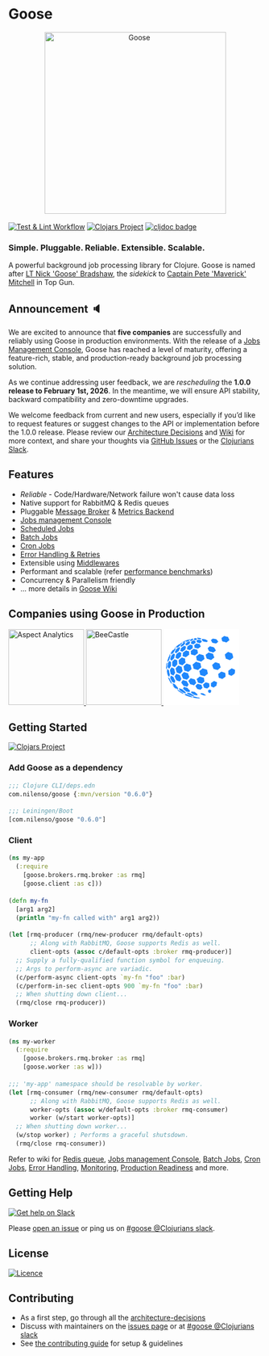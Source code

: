 Goose
=========
<p align="center">
  <img src="logo/goose-round@2x.png" title="Goose" width="360" height="360" />
</p>

[![Test & Lint Workflow](https://github.com/nilenso/goose/actions/workflows/fmt_test_lint.yml/badge.svg)](https://github.com/nilenso/goose/actions/workflows/fmt_test_lint.yml)
[![Clojars Project](https://img.shields.io/clojars/v/com.nilenso/goose.svg)](https://clojars.org/com.nilenso/goose)
[![cljdoc badge](https://cljdoc.org/badge/com.nilenso/goose)](https://cljdoc.org/d/com.nilenso/goose)

### Simple. Pluggable. Reliable. Extensible. Scalable.
A powerful background job processing library for Clojure. Goose is named after [LT Nick 'Goose' Bradshaw](https://topgun.fandom.com/wiki/Nick_Bradshaw), the _sidekick_ to [Captain Pete 'Maverick' Mitchell](https://topgun.fandom.com/wiki/Pete_Mitchell) in Top Gun.

Announcement 🔈
---------
We are excited to announce that **five companies** are successfully and reliably using Goose in production environments. With the release of a [Jobs Management Console](https://github.com/nilenso/goose/wiki/Console), Goose has reached a level of maturity, offering a feature-rich, stable, and production-ready background job processing solution.

As we continue addressing user feedback, we are *rescheduling* the **1.0.0 release to February 1st, 2026**. In the meantime, we will ensure API stability, backward compatibility and zero-downtime upgrades.

We welcome feedback from current and new users, especially if you’d like to request features or suggest changes to the API or implementation before the 1.0.0 release. Please review our [Architecture Decisions](https://github.com/nilenso/goose/tree/main/architecture-decisions) and [Wiki](https://github.com/nilenso/goose/wiki) for more context, and share your thoughts via [GitHub Issues](https://github.com/nilenso/goose/issues/new) or the [Clojurians Slack](https://clojurians.slack.com/channels/goose).

Features
---------
- *Reliable* - Code/Hardware/Network failure won't cause data loss
- Native support for RabbitMQ & Redis queues
- Pluggable [Message Broker](https://github.com/nilenso/goose/wiki/Guide-to-Message-Broker-Integration) & [Metrics Backend](https://github.com/nilenso/goose/wiki/Guide-to-Custom-Metrics-Backend)
- [Jobs management Console](https://github.com/nilenso/goose/wiki/Console)
- [Scheduled Jobs](https://github.com/nilenso/goose/wiki/Scheduled-Jobs)
- [Batch Jobs](https://github.com/nilenso/goose/wiki/Batch-Jobs)
- [Cron Jobs](https://github.com/nilenso/goose/wiki/Cron-Jobs)
- [Error Handling & Retries](https://github.com/nilenso/goose/wiki/Error-Handling-&-Retries)
- Extensible using [Middlewares](https://github.com/nilenso/goose/wiki/Middlewares)
- Performant and scalable (refer [performance benchmarks](https://github.com/nilenso/goose/tree/main/perf))
- Concurrency & Parallelism friendly
- ... more details in [Goose Wiki](https://github.com/nilenso/goose/wiki)

Companies using Goose in Production
---------
<a href="https://aspect-analytics.com/">
  <img src="logo/aspect-analytics.png" title="Aspect Analytics" width="150" height="150" />
</a>
<a href="https://beecastle.com/">
  <img src="logo/beecastle.png" title="BeeCastle" width="150" height="150" />
</a>
<a href="https://consolidate.health/">
  <img src="logo/consolidate-health.png" title="Consolidate Health" width="150" height="150" />
</a>

Getting Started
---------
[![Clojars Project](https://img.shields.io/clojars/v/com.nilenso/goose.svg?labelColor=283C67&color=729AD1&style=for-the-badge&logo=clojure&logoColor=fff)](https://clojars.org/com.nilenso/goose)

### Add Goose as a dependency
```Clojure
;;; Clojure CLI/deps.edn
com.nilenso/goose {:mvn/version "0.6.0"}

;;; Leiningen/Boot
[com.nilenso/goose "0.6.0"]
```

### Client
```Clojure
(ns my-app
  (:require
    [goose.brokers.rmq.broker :as rmq]
    [goose.client :as c]))

(defn my-fn
  [arg1 arg2]
  (println "my-fn called with" arg1 arg2))

(let [rmq-producer (rmq/new-producer rmq/default-opts)
      ;; Along with RabbitMQ, Goose supports Redis as well.
      client-opts (assoc c/default-opts :broker rmq-producer)]
  ;; Supply a fully-qualified function symbol for enqueuing.
  ;; Args to perform-async are variadic.
  (c/perform-async client-opts `my-fn "foo" :bar)
  (c/perform-in-sec client-opts 900 `my-fn "foo" :bar)
  ;; When shutting down client...
  (rmq/close rmq-producer))
```

### Worker
```Clojure
(ns my-worker
  (:require
    [goose.brokers.rmq.broker :as rmq]
    [goose.worker :as w]))

;;; 'my-app' namespace should be resolvable by worker.
(let [rmq-consumer (rmq/new-consumer rmq/default-opts)
      ;; Along with RabbitMQ, Goose supports Redis as well.
      worker-opts (assoc w/default-opts :broker rmq-consumer)
      worker (w/start worker-opts)]
  ;; When shutting down worker...
  (w/stop worker) ; Performs a graceful shutsdown.
  (rmq/close rmq-consumer))
```
Refer to wiki for [Redis queue](https://github.com/nilenso/goose/wiki/Redis), [Jobs management Console](https://github.com/nilenso/goose/wiki/Console), [Batch Jobs](https://github.com/nilenso/goose/wiki/Batch-Jobs), [Cron Jobs](https://github.com/nilenso/goose/wiki/Cron-Jobs), [Error Handling](https://github.com/nilenso/goose/wiki/Error-Handling-&-Retries), [Monitoring](https://github.com/nilenso/goose/wiki/Monitoring-&-Alerting), [Production Readiness](https://github.com/nilenso/goose/wiki/Production-Readiness) and more.

Getting Help
---------
[![Get help on Slack](http://img.shields.io/badge/slack-clojurians%20%23goose-F49109?labelColor=3c0c3c&logo=slack&style=for-the-badge)](https://clojurians.slack.com/channels/goose)

Please [open an issue](https://github.com/nilenso/goose/issues/new) or ping us on [#goose @Clojurians slack](https://clojurians.slack.com/channels/goose).

License
---------
[![Licence](https://img.shields.io/github/license/Ileriayo/markdown-badges?style=for-the-badge)](./LICENSE)

Contributing
---------
- As a first step, go through all the [architecture-decisions](https://github.com/nilenso/goose/tree/main/architecture-decisions)
- Discuss with maintainers on the [issues page](https://github.com/nilenso/goose/issues) or at [#goose @Clojurians slack](https://clojurians.slack.com/channels/goose)
- See [the contributing guide](https://github.com/nilenso/goose/blob/main/CONTRIBUTING.md) for setup & guidelines
